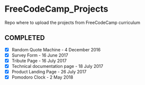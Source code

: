 # FreeCodeCamp_Projects
Repo where to upload the projects from FreeCodeCamp curriculum

## COMPLETED

- [x] Random Quote Machine - 4 December 2016
- [x] Survey Form - 16 June 2017
- [x] Tribute Page - 16 July 2017
- [x] Technical documentation page - 18 July 2017
- [x] Product Landing Page - 26 July 2017
- [x] Pomodoro Clock - 2 May 2018